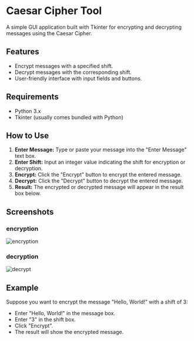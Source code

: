 # Caesar Cipher Tool

A simple GUI application built with Tkinter for encrypting and decrypting messages using the Caesar Cipher.

## Features

- Encrypt messages with a specified shift.
- Decrypt messages with the corresponding shift.
- User-friendly interface with input fields and buttons.

## Requirements

- Python 3.x
- Tkinter (usually comes bundled with Python)

## How to Use

1. **Enter Message:** Type or paste your message into the "Enter Message" text box.
2. **Enter Shift:** Input an integer value indicating the shift for encryption or decryption.
3. **Encrypt:** Click the "Encrypt" button to encrypt the entered message.
4. **Decrypt:** Click the "Decrypt" button to decrypt the entered message.
5. **Result:** The encrypted or decrypted message will appear in the result box below.

## Screenshots

### encryption
![encryption](https://github.com/godfrey-bn/PRODIGY-CS-01/assets/174034350/7b0521c2-21c0-4534-8031-c17a04677592)

### decryption
![decrypt](https://github.com/godfrey-bn/PRODIGY-CS-01/assets/174034350/22dd32a5-a131-42dc-8700-755fab52b2c8)



## Example

Suppose you want to encrypt the message "Hello, World!" with a shift of 3:
- Enter "Hello, World!" in the message box.
- Enter "3" in the shift box.
- Click "Encrypt".
- The result will show the encrypted message.

